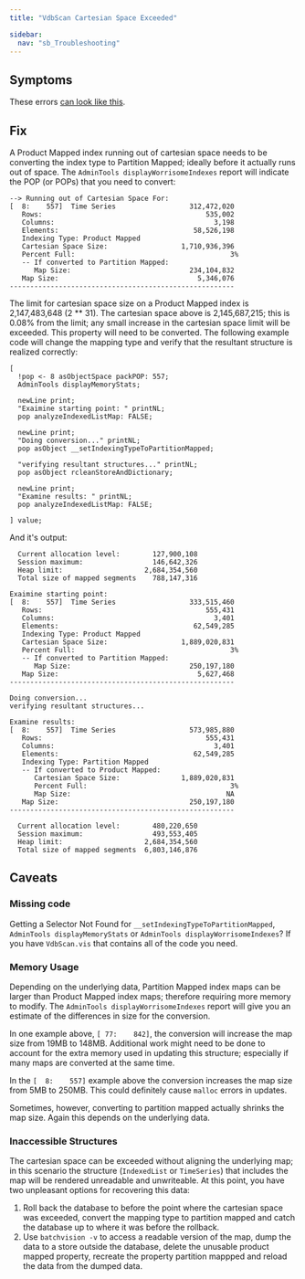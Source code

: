 ```yaml
---
title: "VdbScan Cartesian Space Exceeded"

sidebar:
  nav: "sb_Troubleshooting"
---
```


## Symptoms

These errors [can look like this](VdbScan-error-message-lookup.html#cartesian-space-exceeded).

## Fix

A Product Mapped index running out of cartesian space needs to be converting the index type to Partition Mapped; ideally before it actually runs out of space.  The `AdminTools displayWorrisomeIndexes` report will indicate the POP (or POPs) that you need to convert:

```
--> Running out of Cartesian Space For:
[  8:    557]  Time Series                  312,472,020
   Rows:                                        535,002
   Columns:                                       3,198
   Elements:                                 58,526,198
   Indexing Type: Product Mapped
   Cartesian Space Size:                  1,710,936,396
   Percent Full:                                      3%
   -- If converted to Partition Mapped:
      Map Size:                             234,104,832
   Map Size:                                  5,346,076
-------------------------------------------------------
```

The limit for cartesian space size on a Product Mapped index is 2,147,483,648 (2 ** 31).  The cartesian space above is 2,145,687,215; this is 0.08% from the limit; any small increase in the cartesian space limit will be exceeded.  This property will need to be converted.  The following example code will change the mapping type and verify that the resultant structure is realized correctly:

```
[
  !pop <- 8 asObjectSpace packPOP: 557;
  AdminTools displayMemoryStats;

  newLine print;
  "Exaimine starting point: " printNL;
  pop analyzeIndexedListMap: FALSE;

  newLine print;
  "Doing conversion..." printNL;
  pop asObject __setIndexingTypeToPartitionMapped;

  "verifying resultant structures..." printNL;
  pop asObject rcleanStoreAndDictionary;

  newLine print;
  "Examine results: " printNL;
  pop analyzeIndexedListMap: FALSE;

] value;
```

And it's output:
```
  Current allocation level:        127,900,108
  Session maximum:                 146,642,326
  Heap limit:                    2,684,354,560
  Total size of mapped segments    788,147,316

Exaimine starting point:
[  8:    557]  Time Series                  333,515,460
   Rows:                                        555,431
   Columns:                                       3,401
   Elements:                                 62,549,285
   Indexing Type: Product Mapped
   Cartesian Space Size:                  1,889,020,831
   Percent Full:                                      3%
   -- If converted to Partition Mapped:
      Map Size:                             250,197,180
   Map Size:                                  5,627,468
-------------------------------------------------------

Doing conversion...
verifying resultant structures...

Examine results:
[  8:    557]  Time Series                  573,985,880
   Rows:                                        555,431
   Columns:                                       3,401
   Elements:                                 62,549,285
   Indexing Type: Partition Mapped
   -- If converted to Product Mapped:
      Cartesian Space Size:               1,889,020,831
      Percent Full:                                   3%
      Map Size:                                      NA
   Map Size:                                250,197,180
-------------------------------------------------------

  Current allocation level:        480,220,650
  Session maximum:                 493,553,405
  Heap limit:                    2,684,354,560
  Total size of mapped segments  6,803,146,876
```

## Caveats

### Missing code

Getting a Selector Not Found for `__setIndexingTypeToPartitionMapped`, `AdminTools displayMemoryStats` or `AdminTools displayWorrisomeIndexes`?  If you have `VdbScan.vis` that contains all of the code you need.

### Memory Usage

Depending on the underlying data, Partition Mapped index maps can be larger than Product Mapped index maps; therefore requiring more memory to modify.  The `AdminTools displayWorrisomeIndexes` report will give you an estimate of the differences in size for the conversion.

In one example above, `[ 77:    842]`,  the conversion will increase the map size from 19MB to 148MB.  Additional work might need to be done to account for the extra memory used in updating this structure; especially if many maps are converted at the same time.

In the `[  8:    557]` example above the conversion increases the map size from 5MB to 250MB.  This could definitely cause `malloc` errors in updates.

Sometimes, however, converting to partition mapped actually shrinks the map size.  Again this depends on the underlying data.

### Inaccessible Structures

The cartesian space can be exceeded without aligning the underlying map; in this scenario the structure (`IndexedList` or `TimeSeries`) that includes the map will be rendered unreadable and unwriteable.  At this point, you have two unpleasant options for recovering this data:

1. Roll back the database to before the point where the cartesian space was exceeded, convert the mapping type to partition mapped and catch the database up to where it was before the rollback.
1. Use `batchvision -v` to access a readable version of the map, dump the data to a store outside the database, delete the unusable product mapped property, recreate the property partition mappped and reload the data from the dumped data.
